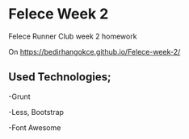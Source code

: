 # Felece Week 2
Felece Runner Club week 2 homework

On https://bedirhangokce.github.io/Felece-week-2/
## Used Technologies;

-Grunt

-Less, Bootstrap

-Font Awesome



